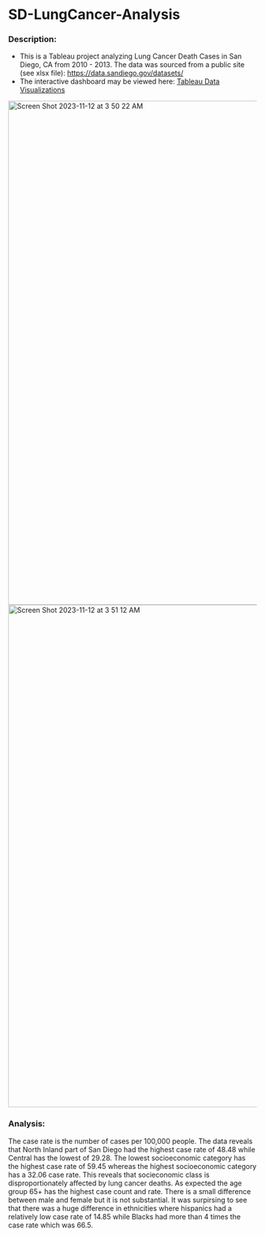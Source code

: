 # SD-LungCancer-Analysis
### Description:
* This is a Tableau project analyzing Lung Cancer Death Cases in San Diego, CA from 2010 - 2013. The data was sourced from a public site (see xlsx file): https://data.sandiego.gov/datasets/
* The interactive dashboard may be viewed here: [Tableau Data Visualizations](https://public.tableau.com/views/SanDiegoLungCancerDeaths2010-2013/Dashboard1?:language=en-US&:display_count=n&:origin=viz_share_link)

<img width="1021" alt="Screen Shot 2023-11-12 at 3 50 22 AM" src="https://github.com/stephenaigner/SD-LungCancer-Analysis/assets/90224544/24b9b44f-1024-4500-9ae4-525e792de351">
<img width="1018" alt="Screen Shot 2023-11-12 at 3 51 12 AM" src="https://github.com/stephenaigner/SD-LungCancer-Analysis/assets/90224544/7d443852-fbe8-4f54-9d01-23e97a745826">

### Analysis:
The case rate is the number of cases per 100,000 people. The data reveals that North Inland part of San Diego had the highest case rate of 48.48 while Central has the lowest of 29.28. The lowest socioeconomic category has the highest case rate of 59.45 whereas the highest socioeconomic category has a 32.06 case rate. This reveals that socieconomic class is disproportionately affected by lung cancer deaths. As expected the age group 65+ has the highest case count and rate. There is a small difference between male and female but it is not substantial. It was surpirsing to see that there was a huge difference in ethnicities where hispanics had a relatively low case rate of 14.85 while Blacks had more than 4 times the case rate which was 66.5. 


